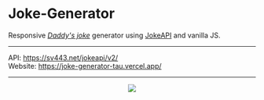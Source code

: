# Joke-Generator
Responsive <a href="https://joke-generator-tau.vercel.app/" target="_blank"><i>Daddy's joke</i></a> generator using <a href="https://sv443.net/jokeapi/v2/">JokeAPI</a> and vanilla JS. <br>

<hr>
API: <a href="https://sv443.net/jokeapi/v2/" target="_blank">https://sv443.net/jokeapi/v2/</a><br>
Website: <a href="https://joke-generator-tau.vercel.app/" target="_blank">https://joke-generator-tau.vercel.app/</a>

<hr>
<p align="center"> <img src="https://user-images.githubusercontent.com/101346105/226678214-ac99bd14-0b85-4b51-bc6e-fde0e6360e7e.png" /> </p>
